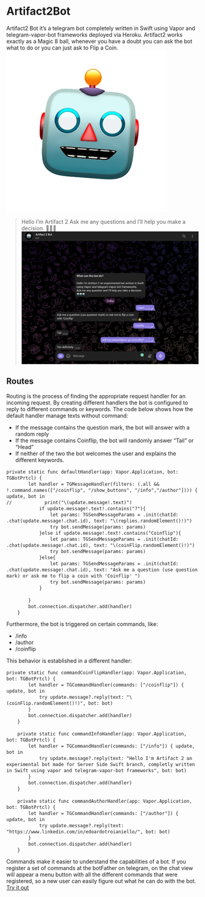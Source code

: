 # Artifact2Bot

Artifact2 Bot it’s a telegram bot completely written in Swift using Vapor and telegram-vapor-bot frameworks deployed via Heroku. 
Artifact2 works exactly as a Magic 8 ball, whenever you have a doubt you can ask the bot what to do or you can just ask to Flip a Coin.
![Layer_1](/Artifact2-bot-images/bot.PNG)

>Hello I’m Artifact 2 
>Ask me any questions and I’ll help you make a decision. 🤖🤖🤖
![Layer_2](/Artifact2-bot-images/screen.png)

## Routes

Routing is the process of finding the appropriate request handler for an incoming request.
By creating different handlers the bot is configured to reply to different commands or keywords.
The code below shows how the default handler manage texts without command:
- If the message contains the question mark, the bot will answer with a random reply
- If the message contains Coinflip, the bot will randomly answer “Tail” or “Head”
- If neither of the two the bot welcomes the user and explains the different keywords.

```
private static func defaultHandler(app: Vapor.Application, bot: TGBotPrtcl) {
        let handler = TGMessageHandler(filters: (.all && !.command.names(["/coinflip", "/show_buttons", "/info","/author"]))) { update, bot in
//            print("\(update.message!.text)")
            if update.message!.text!.contains("?"){
                let params: TGSendMessageParams = .init(chatId: .chat(update.message!.chat.id), text: "\(replies.randomElement()!)")
                try bot.sendMessage(params: params)
            }else if update.message!.text!.contains("Coinflip"){
                let params: TGSendMessageParams = .init(chatId: .chat(update.message!.chat.id), text: "\(coinFlip.randomElement()!)")
                try bot.sendMessage(params: params)
            }else{
                let params: TGSendMessageParams = .init(chatId: .chat(update.message!.chat.id), text: "Ask me a question (use question mark) or ask me to flip a coin with 'Coinflip' ")
                try bot.sendMessage(params: params)
            }
            
        }
        bot.connection.dispatcher.add(handler)
    }
```
Furthermore, the bot is triggered on certain commands, like:

- /info
- /author
- /coinflip

This behavior is established in a different handler:
```
private static func commandCoinFlipHandler(app: Vapor.Application, bot: TGBotPrtcl) {
        let handler = TGCommandHandler(commands: ["/coinflip"]) { update, bot in
            try update.message?.reply(text: "\(coinFlip.randomElement()!)", bot: bot)
        }
        bot.connection.dispatcher.add(handler)
    }
    
    private static func commandInfoHandler(app: Vapor.Application, bot: TGBotPrtcl) {
        let handler = TGCommandHandler(commands: ["/info"]) { update, bot in
            try update.message?.reply(text: "Hello I'm Artifact 2 an experimental bot made for Server Side Swift branch, completly written in Swift using vapor and telegram-vapor-bot frameworks", bot: bot)
        }
        bot.connection.dispatcher.add(handler)
    }
    
    private static func commandAuthorHandler(app: Vapor.Application, bot: TGBotPrtcl) {
        let handler = TGCommandHandler(commands: ["/author"]) { update, bot in
            try update.message?.reply(text: "https://www.linkedin.com/in/edoardotroianiello/", bot: bot)
        }
        bot.connection.dispatcher.add(handler)
    }
```
Commands make it easier to understand the capabilities of a bot. If you register a set of commands at the botFather on telegram, on the chat view will appear a menu button with all the different commands that were registered, so a new user can easily figure out what he can do with the bot.
[Try it out](https://t.me/artifact2_bot)
